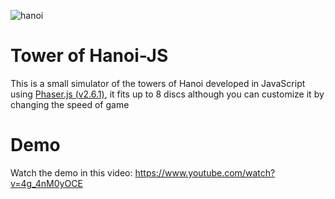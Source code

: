 ![hanoi](https://user-images.githubusercontent.com/20020612/56449833-b2013580-62e4-11e9-8ec5-a647b578dc3f.png)

# Tower of Hanoi-JS
This is a small simulator of the towers of Hanoi developed in JavaScript using <a href="http://phaser.io/">Phaser.js (v2.6.1)</a>, it fits up to 8 discs although you can customize it by changing the speed of game

# Demo
Watch the demo in this video: https://www.youtube.com/watch?v=4g_4nM0yOCE
